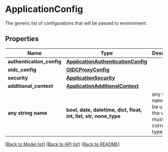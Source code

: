 # ApplicationConfig

The generic list of configurations that will be passed to environment.

## Properties
Name | Type | Description | Notes
------------ | ------------- | ------------- | -------------
**authentication_config** | [**ApplicationAuthenticationConfig**](ApplicationAuthenticationConfig.md) |  | [optional] 
**oidc_config** | [**OIDCProxyConfig**](OIDCProxyConfig.md) |  | [optional] 
**security** | [**ApplicationSecurity**](ApplicationSecurity.md) |  | [optional] 
**additional_context** | [**ApplicationAdditionalContext**](ApplicationAdditionalContext.md) |  | [optional] 
**any string name** | **bool, date, datetime, dict, float, int, list, str, none_type** | any string name can be used but the value must be the correct type | [optional]

[[Back to Model list]](../README.md#documentation-for-models) [[Back to API list]](../README.md#documentation-for-api-endpoints) [[Back to README]](../README.md)


